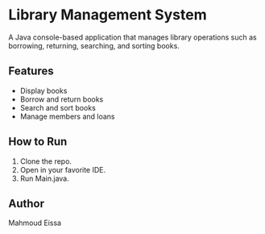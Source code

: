 # Library Management System

A Java console-based application that manages library operations such as borrowing, returning, searching, and sorting books.

## Features

- Display books
- Borrow and return books
- Search and sort books
- Manage members and loans

## How to Run

1. Clone the repo.
2. Open in your favorite IDE.
3. Run Main.java.

## Author

Mahmoud Eissa
